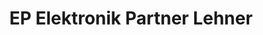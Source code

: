 ---
title: "EP Elektronik Partner Lehner"
url: /schoenau-im-muehlkreis/ep-elektronik-partner-lehner/
shop: Elektronik
---
